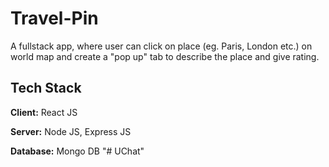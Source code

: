 # Travel-Pin
A fullstack app, where user can click on place (eg. Paris, London etc.) on world map and create a "pop up" tab to describe the place and give rating.


## Tech Stack

**Client:** React JS

**Server:** Node JS, Express JS

**Database:** Mongo DB
"# UChat" 

